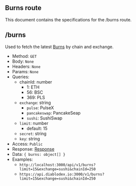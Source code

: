 ## Burns route

This document contains the specifications for the /burns route.

## /burns

Used to fetch the latest [Burns](../models/burn.md) by chain and exchange.

- Method: `GET`
- Body: `None`
- Headers: `None`
- Params: `None`
- Queries:
  - chainId: number
    - 1: ETH
    - 56: BSC
    - 369: PLS
  - `exchange`: string
    - `pulse`: PulseX
    - `pancakeswap`: PancakeSeap
    - `sushi`: SushiSwap
  - `limit`: number
    - default: 15
  - `secret`: string
  - `key`: string
- Access: `Public`
- Response: [Response](../models/response.md)
- Data: `{ burns: object[] }`
- Examples:
  - `http://localhost:3000/api/v1/burns?limit=15&exchange=sushi&chainId=250`
  - `https://api.diablodex.io:3000/v1/burns?limit=15&exchange=sushi&chainId=250`
